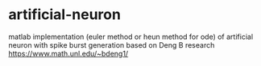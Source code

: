 # artificial-neuron
matlab implementation (euler method or heun method for ode) of artificial neuron with spike burst generation
based on Deng B research https://www.math.unl.edu/~bdeng1/
